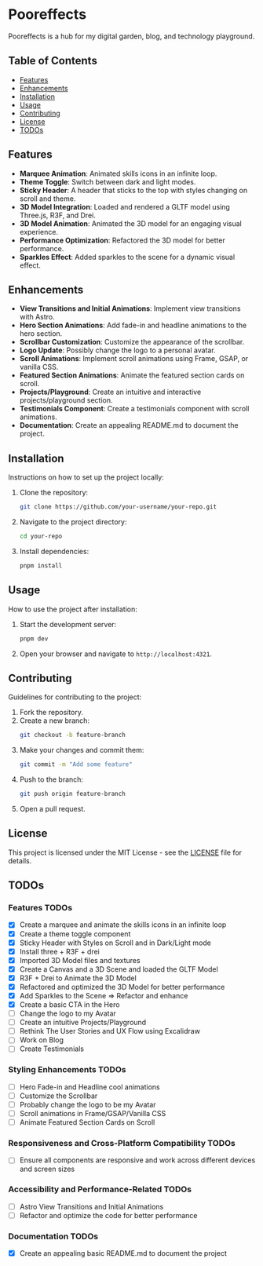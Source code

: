 # Pooreffects

Pooreffects is a hub for my digital garden, blog, and technology playground.

## Table of Contents

- [Features](#features)
- [Enhancements](#enhancements)
- [Installation](#installation)
- [Usage](#usage)
- [Contributing](#contributing)
- [License](#license)
- [TODOs](#todos)

## Features

- **Marquee Animation**: Animated skills icons in an infinite loop.
- **Theme Toggle**: Switch between dark and light modes.
- **Sticky Header**: A header that sticks to the top with styles changing on scroll and theme.
- **3D Model Integration**: Loaded and rendered a GLTF model using Three.js, R3F, and Drei.
- **3D Model Animation**: Animated the 3D model for an engaging visual experience.
- **Performance Optimization**: Refactored the 3D model for better performance.
- **Sparkles Effect**: Added sparkles to the scene for a dynamic visual effect.

## Enhancements

- **View Transitions and Initial Animations**: Implement view transitions with Astro.
- **Hero Section Animations**: Add fade-in and headline animations to the hero section.
- **Scrollbar Customization**: Customize the appearance of the scrollbar.
- **Logo Update**: Possibly change the logo to a personal avatar.
- **Scroll Animations**: Implement scroll animations using Frame, GSAP, or vanilla CSS.
- **Featured Section Animations**: Animate the featured section cards on scroll.
- **Projects/Playground**: Create an intuitive and interactive projects/playground section.
- **Testimonials Component**: Create a testimonials component with scroll animations.
- **Documentation**: Create an appealing README.md to document the project.

## Installation

Instructions on how to set up the project locally:

1. Clone the repository:
   ```bash
   git clone https://github.com/your-username/your-repo.git
   ```
2. Navigate to the project directory:
   ```bash
   cd your-repo
   ```
3. Install dependencies:
   ```bash
   pnpm install
   ```

## Usage

How to use the project after installation:

1. Start the development server:
   ```bash
   pnpm dev
   ```
2. Open your browser and navigate to `http://localhost:4321`.

## Contributing

Guidelines for contributing to the project:

1. Fork the repository.
2. Create a new branch:
   ```bash
   git checkout -b feature-branch
   ```
3. Make your changes and commit them:
   ```bash
   git commit -m "Add some feature"
   ```
4. Push to the branch:
   ```bash
   git push origin feature-branch
   ```
5. Open a pull request.

## License

This project is licensed under the MIT License - see the [LICENSE](LICENSE) file for details.

## TODOs

### Features TODOs

- [x] Create a marquee and animate the skills icons in an infinite loop
- [x] Create a theme toggle component
- [x] Sticky Header with Styles on Scroll and in Dark/Light mode
- [x] Install three + R3F + drei
- [x] Imported 3D Model files and textures
- [x] Create a Canvas and a 3D Scene and loaded the GLTF Model
- [x] R3F + Drei to Animate the 3D Model
- [x] Refactored and optimized the 3D Model for better performance
- [x] Add Sparkles to the Scene => Refactor and enhance
- [x] Create a basic CTA in the Hero
- [ ] Change the logo to my Avatar
- [ ] Create an intuitive Projects/Playground
- [ ] Rethink The User Stories and UX Flow using Excalidraw
- [ ] Work on Blog
- [ ] Create Testimonials

### Styling Enhancements TODOs

- [ ] Hero Fade-in and Headline cool animations
- [ ] Customize the Scrollbar
- [ ] Probably change the logo to be my Avatar
- [ ] Scroll animations in Frame/GSAP/Vanilla CSS
- [ ] Animate Featured Section Cards on Scroll

### Responsiveness and Cross-Platform Compatibility TODOs

- [ ] Ensure all components are responsive and work across different devices and screen sizes

### Accessibility and Performance-Related TODOs

- [ ] Astro View Transitions and Initial Animations
- [ ] Refactor and optimize the code for better performance

### Documentation TODOs

- [x] Create an appealing basic README.md to document the project
